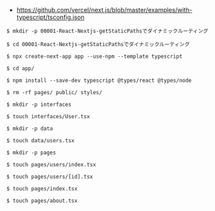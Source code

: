 - https://github.com/vercel/next.js/blob/master/examples/with-typescript/tsconfig.json

```
$ mkdir -p 00001-React-Nextjs-getStaticPathsでダイナミックルーティング

$ cd 00001-React-Nextjs-getStaticPathsでダイナミックルーティング

$ npx create-next-app app --use-npm --template typescript

$ cd app/

$ npm install --save-dev typescript @types/react @types/node

$ rm -rf pages/ public/ styles/

$ mkdir -p interfaces

$ touch interfaces/User.tsx

$ mkdir -p data

$ touch data/users.tsx

$ mkdir -p pages

$ touch pages/users/index.tsx

$ touch pages/users/[id].tsx

$ touch pages/index.tsx

$ touch pages/about.tsx
```
